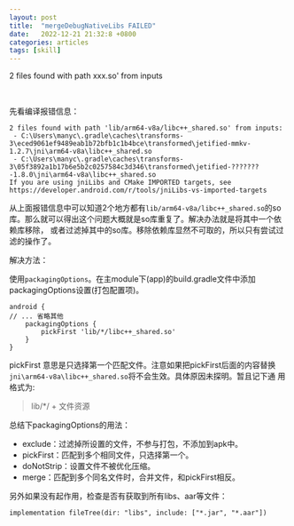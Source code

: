 ```yaml
---
layout: post
title:  "mergeDebugNativeLibs FAILED"
date:   2022-12-21 21:32:8 +0800
categories: articles 
tags: [skill]
---
```

2 files found with path xxx.so' from inputs

<br>

先看编译报错信息：

```text
2 files found with path 'lib/arm64-v8a/libc++_shared.so' from inputs:
 - C:\Users\manyc\.gradle\caches\transforms-3\eced9061ef9489eab1b72bfb1c1b4bce\transformed\jetified-mmkv-1.2.7\jni\arm64-v8a\libc++_shared.so
 - C:\Users\manyc\.gradle\caches\transforms-3\05f3892a1b17b6e5b2c0257584c3d346\transformed\jetified-???????-1.8.0\jni\arm64-v8a\libc++_shared.so
If you are using jniLibs and CMake IMPORTED targets, see
https://developer.android.com/r/tools/jniLibs-vs-imported-targets
```

从上面报错信息中可以知道2个地方都有`lib/arm64-v8a/libc++_shared.so`的so库。那么就可以得出这个问题大概就是so库重复了。解决办法就是将其中一个依赖库移除，
或者过滤掉其中的so库。移除依赖库显然不可取的，所以只有尝试过滤的操作了。   

解决方法：  

使用`packagingOptions`。在主module下(app)的build.gradle文件中添加packagingOptions设置(打包配置项)。  

```text
android {
// ... 省略其他
    packagingOptions {
        pickFirst 'lib/*/libc++_shared.so'
    }
}
```

pickFirst 意思是只选择第一个匹配文件。注意如果把pickFirst后面的内容替换`jni\arm64-v8a\libc++_shared.so`将不会生效。具体原因未探明。暂且记下通
用格式为:  

> lib/*/ + 文件资源

<p>

总结下packagingOptions的用法：  

- exclude：过滤掉所设置的文件，不参与打包，不添加到apk中。   
- pickFirst：匹配到多个相同文件，只选择第一个。    
- doNotStrip：设置文件不被优化压缩。  
- merge：匹配到多个同名文件时，合并文件，和pickFirst相反。

另外如果没有起作用，检查是否有获取到所有libs、aar等文件：   

```text
implementation fileTree(dir: "libs", include: ["*.jar", "*.aar"])
```





